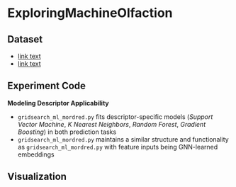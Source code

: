 # ExploringMachineOlfaction

## Dataset
- [link text]("data/dravnieks/raw/DravnieksGrid.csv")
- [link text]("data/keller/raw/Keller_12868_2016_287_MOESM1_ESM.csv")

## Experiment Code

**Modeling Descriptor Applicability**
- `gridsearch_ml_mordred.py` fits descriptor-specific models (*Support Vector Machine*, *K Nearest Neighbors*, *Random Forest*, *Gradient Boosting*) in both prediction tasks
- `gridsearch_ml_mordred.py` maintains a similar structure and functionality as `gridsearch_ml_mordred.py` with feature inputs being GNN-learned embeddings

## Visualization
